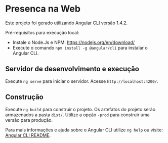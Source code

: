 # Presenca na Web

Este projeto foi gerado utilizando [Angular CLI](https://github.com/angular/angular-cli) versão 1.4.2.  

Pré-requisitos para execução local:
- Instale o Node.Js e NPM: https://nodejs.org/en/download/
- Execute o comando `npm install -g @angular/cli` para instalar o Angular CLI. 


## Servidor de desenvolvimento e execução

Execute `ng serve` para iniciar o servidor. Acesse `http://localhost:4200/`. 

## Construção

Execute `ng build` para construir o projeto. Os artefatos do projeto serão armazenados a pasta `dist/`. Utilize a opção `-prod` para construir uma versão para produção.

Para mais informações e ajuda sobre o Angular CLI utilize `ng help` ou visite: [Angular CLI README](https://github.com/angular/angular-cli/blob/master/README.md).
